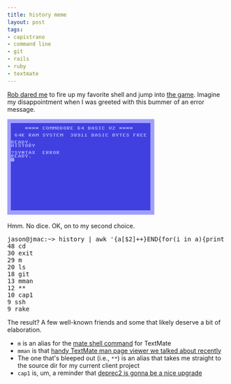 ```yaml
---
title: history meme
layout: post
tags:
- capistrano
- command line
- git
- rails
- ruby
- textmate
---
```

[Rob dared me](http://robsanheim.com/2008/04/16/history-meme-onwards/ "Panasonic Youth - history meme onwards") to fire up my favorite shell and jump into [the game](http://www.google.com/search?q=history+meme "history meme - Google Search").  Imagine my disappointment when I was greeted with this bummer of an error message.

![20080416 History Meme Commodore 64](/resources/20080416-history-meme-commodore-64.png)

Hmm.  No dice.  OK, on to my second choice.

<pre lang="text">
jason@jmac:~> history | awk '{a[$2]++}END{for(i in a){print a[i] " " i}}' | sort -rn | head
48 cd
30 exit
29 m
20 ls
18 git
13 mman
12 **
10 cap1
9 ssh
9 rake
</pre>          

The result?  A few well-known friends and some that likely deserve a bit of elaboration.  

* <code>m</code> is an alias for the [mate shell command](http://macromates.com/textmate/manual/using_textmate_from_terminal#shell_terminal "Calling TextMate from Other Applications — TextMate Manual") for TextMate
* <code>mman</code> is that [handy TextMate man page viewer we talked about recently](http://jasonrudolph.com/blog/2008/03/14/manning-up-textmate-meets-man-pages/ "jasonrudolph.com - Manning up: TextMate Meets Man Pages")
* The one that's bleeped out (i.e., `**`) is an alias that takes me straight to the source dir for my current client project
* <code>cap1</code> is, um, a reminder that [deprec2 is gonna be a nice upgrade](http://www.deprec.org/#Quickstart "deprec - Trac")
